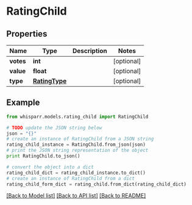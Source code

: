 # RatingChild


## Properties
Name | Type | Description | Notes
------------ | ------------- | ------------- | -------------
**votes** | **int** |  | [optional] 
**value** | **float** |  | [optional] 
**type** | [**RatingType**](RatingType.md) |  | [optional] 

## Example

```python
from whisparr.models.rating_child import RatingChild

# TODO update the JSON string below
json = "{}"
# create an instance of RatingChild from a JSON string
rating_child_instance = RatingChild.from_json(json)
# print the JSON string representation of the object
print RatingChild.to_json()

# convert the object into a dict
rating_child_dict = rating_child_instance.to_dict()
# create an instance of RatingChild from a dict
rating_child_form_dict = rating_child.from_dict(rating_child_dict)
```
[[Back to Model list]](../README.md#documentation-for-models) [[Back to API list]](../README.md#documentation-for-api-endpoints) [[Back to README]](../README.md)


